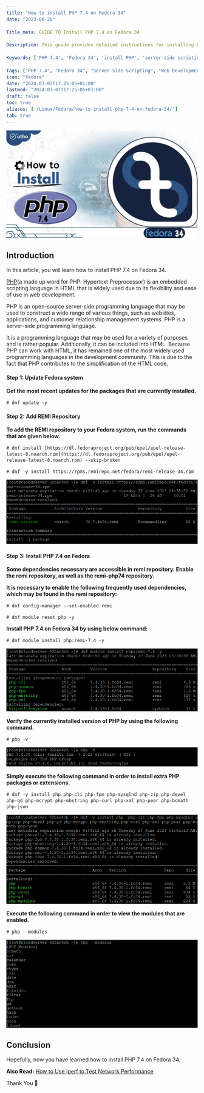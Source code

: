 ```yaml
---
title: "How to install PHP 7.4 on Fedora 34"
date: "2023-06-28"

Title_meta: GUIDE TO Install PHP 7.4 on Fedora 34

Description: This guide provides detailed instructions for installing PHP 7.4 on Fedora 34. Follow the steps to set up PHP, a popular server-side scripting language, enabling you to develop and deploy dynamic web applications effectively on your Fedora 34 system.

Keywords: ['PHP 7.4', 'Fedora 34', 'install PHP', 'server-side scripting', 'web development']

Tags: ["PHP 7.4", "Fedora 34", "Server-Side Scripting", "Web Development"]
icon: "fedora"
date: "2024-03-07T17:25:05+01:00"
lastmod: "2024-03-07T17:25:05+01:00" 
draft: false
toc: true
aliases: ['/Linux/Fedora/how-to-install-php-7-4-on-fedora-34/']
tab: true
---
```


![How to install PHP 7.4 on Fedora 34](images/How-to-install-PHP-7.4-on-Fedora-34-1024x576.jpg)

## Introduction

In this article, you will learn how to install PHP 7.4 on Fedora 34.  

[PHP](https://en.wikipedia.org/wiki/PHP)(a made up word for PHP: Hypertext Preprocessor) is an embedded scripting language in HTML that is widely used due to its flexibility and ease of use in web development.

PHP is an open-source server-side programming language that may be used to construct a wide range of various things, such as websites, applications, and customer relationship management systems. PHP is a server-side programming language.

It is a programming language that may be used for a variety of purposes and is rather popular. Additionally, it can be included into HTML. Because PHP can work with HTML, it has remained one of the most widely used programming languages in the development community. This is due to the fact that PHP contributes to the simplification of the HTML code[.](https://en.wikipedia.org/wiki/PHP)

#### Step 1: Update Fedora system

**Get the most recent updates for the packages that are currently installed.**

```
# dnf update -y

```

#### Step 2: Add REMI Repository

**To add the REMI repository to your Fedora system, run the commands that are given below.**

```
# dnf install [https://dl.fedoraproject.org/pub/epel/epel-release-latest-8.noarch.rpm](https://dl.fedoraproject.org/pub/epel/epel-release-latest-8.noarch.rpm) --skip-broken

```

```
# dnf -y install https://rpms.remirepo.net/fedora/remi-release-34.rpm

```

![How to install PHP 7.4 on Fedora 34](images/image-1189.png)

#### Step 3: Install PHP 7.4 on Fedora

**Some dependencies necessary are accessible in remi repository. Enable the remi repository, as well as the remi-php74 repository.**

**It is necessary to enable the following frequently used dependencies, which may be found in the remi repository:**

```
# dnf config-manager --set-enabled remi

```

```
# dnf module reset php -y

```

**Install PHP 7.4 on Fedora 34 by using below command:**

```
# dnf module install php:remi-7.4 -y

```

![How to install PHP 7.4 on Fedora 34](images/image-1190.png)

**Verify the currently installed version of PHP by using the following command.**

```
# php -v

```

![php version](images/image-1191.png)

**Simply execute the following command in order to install extra PHP packages or extensions.**

```
# dnf -y install php php-cli php-fpm php-mysqlnd php-zip php-devel php-gd php-mcrypt php-mbstring php-curl php-xml php-pear php-bcmath php-json

```

![How to install PHP 7.4 on Fedora 34](images/image-1192.png)

**Execute the following command in order to view the modules that are enabled.**

```
# php --modules

```

![install PHP 7.4 on Fedora](images/image-1193.png)

## Conclusion

Hopefully, now you have learned how to install PHP 7.4 on Fedora 34.

**Also Read:** [How to Use Iperf to Test Network Performance](https://utho.com/docs/tutorial/how-to-use-iperf-to-test-network-performance/)

Thank You 🙂
